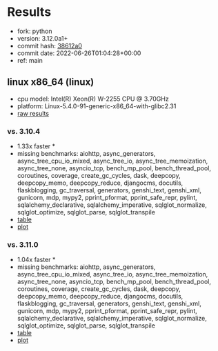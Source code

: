 # Results

- fork: python
- version: 3.12.0a1+
- commit hash: [38612a0](https://github.com/python/cpython/commit/38612a0)
- commit date: 2022-06-26T01:04:28+00:00
- ref: main

## linux x86_64 (linux)

- cpu model: Intel(R) Xeon(R) W-2255 CPU @ 3.70GHz
- platform: Linux-5.4.0-91-generic-x86_64-with-glibc2.31
- [raw results](bm-20220626-linux-x86_64-python-main-3.12.0a1%2B-38612a0.json)

### vs. 3.10.4

- 1.33x faster \*
- missing benchmarks: aiohttp, async_generators, async_tree_cpu_io_mixed, async_tree_io, async_tree_memoization, async_tree_none, asyncio_tcp, bench_mp_pool, bench_thread_pool, coroutines, coverage, create_gc_cycles, dask, deepcopy, deepcopy_memo, deepcopy_reduce, djangocms, docutils, flaskblogging, gc_traversal, generators, genshi_text, genshi_xml, gunicorn, mdp, mypy2, pprint_pformat, pprint_safe_repr, pylint, sqlalchemy_declarative, sqlalchemy_imperative, sqlglot_normalize, sqlglot_optimize, sqlglot_parse, sqlglot_transpile
- [table](bm-20220626-linux-x86_64-python-main-3.12.0a1%2B-38612a0-vs-3.10.4.md)
- [plot](bm-20220626-linux-x86_64-python-main-3.12.0a1%2B-38612a0-vs-3.10.4.png)

### vs. 3.11.0

- 1.04x faster \*
- missing benchmarks: aiohttp, async_generators, async_tree_cpu_io_mixed, async_tree_io, async_tree_memoization, async_tree_none, asyncio_tcp, bench_mp_pool, bench_thread_pool, coroutines, coverage, create_gc_cycles, dask, deepcopy, deepcopy_memo, deepcopy_reduce, djangocms, docutils, flaskblogging, gc_traversal, generators, genshi_text, genshi_xml, gunicorn, mdp, mypy2, pprint_pformat, pprint_safe_repr, pylint, sqlalchemy_declarative, sqlalchemy_imperative, sqlglot_normalize, sqlglot_optimize, sqlglot_parse, sqlglot_transpile
- [table](bm-20220626-linux-x86_64-python-main-3.12.0a1%2B-38612a0-vs-3.11.0.md)
- [plot](bm-20220626-linux-x86_64-python-main-3.12.0a1%2B-38612a0-vs-3.11.0.png)

